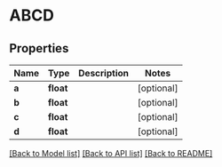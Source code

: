 # ABCD

## Properties
Name | Type | Description | Notes
------------ | ------------- | ------------- | -------------
**a** | **float** |  | [optional] 
**b** | **float** |  | [optional] 
**c** | **float** |  | [optional] 
**d** | **float** |  | [optional] 

[[Back to Model list]](../README.md#documentation-for-models) [[Back to API list]](../README.md#documentation-for-api-endpoints) [[Back to README]](../README.md)


